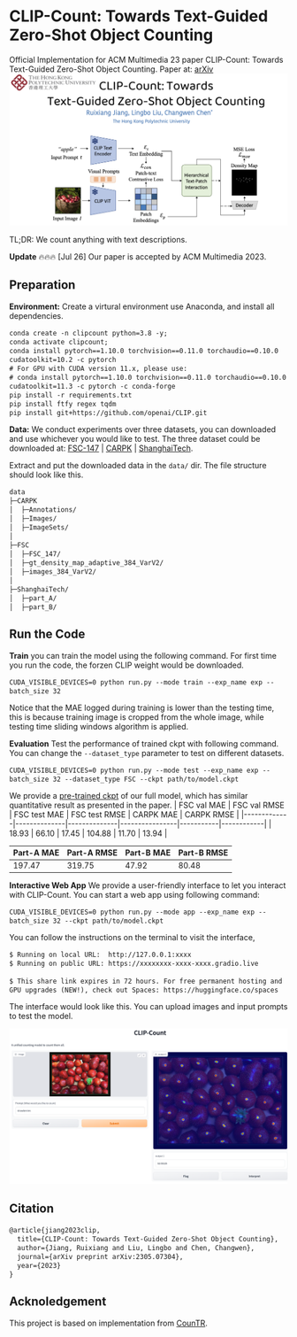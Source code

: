 # CLIP-Count: Towards Text-Guided Zero-Shot Object Counting

Official Implementation for ACM Multimedia 23 paper CLIP-Count: Towards Text-Guided Zero-Shot Object Counting. Paper at: [arXiv](https://arxiv.org/abs/2305.07304)
![teaser](asset/teaser_CLIP_Count.png)

TL;DR: We count anything with text descriptions.

**Update**
🔥🔥🔥 [Jul 26] Our paper is accepted by ACM Multimedia 2023.
## Preparation

**Environment:** Create a virtural environment use Anaconda, and install all dependencies.
```
conda create -n clipcount python=3.8 -y;
conda activate clipcount;
conda install pytorch==1.10.0 torchvision==0.11.0 torchaudio==0.10.0 cudatoolkit=10.2 -c pytorch
# For GPU with CUDA version 11.x, please use:
# conda install pytorch==1.10.0 torchvision==0.11.0 torchaudio==0.10.0 cudatoolkit=11.3 -c pytorch -c conda-forge
pip install -r requirements.txt
pip install ftfy regex tqdm
pip install git+https://github.com/openai/CLIP.git
```
**Data:** We conduct experiments over three datasets, you can downloaded and use whichever you would like to test.
The three dataset could be downloaded at: [FSC-147](https://github.com/cvlab-stonybrook/LearningToCountEverything) | [CARPK](https://lafi.github.io/LPN/) | [ShanghaiTech](https://www.kaggle.com/datasets/tthien/shanghaitech).

Extract and put the downloaded data in the `data/` dir. The file structure should look like this.
```
data
├─CARPK
│  ├─Annotations/
│  ├─Images/
│  ├─ImageSets/
│
├─FSC
│  ├─FSC_147/
│  ├─gt_density_map_adaptive_384_VarV2/
│  ├─images_384_VarV2/
│  
├─ShanghaiTech/
│  ├─part_A/
│  ├─part_B/
```

## Run the Code
**Train** you can train the model using the following command. For first time you run the code, the forzen CLIP weight would be downloaded. 
```
CUDA_VISIBLE_DEVICES=0 python run.py --mode train --exp_name exp --batch_size 32
```
Notice that the MAE logged during training is lower than the testing time, this is because training image is cropped from the whole image, while testing time sliding windows algorithm is applied.

**Evaluation** Test the performance of trained ckpt with following command. You can change the `--dataset_type` parameter to test on different datasets.
```
CUDA_VISIBLE_DEVICES=0 python run.py --mode test --exp_name exp --batch_size 32 --dataset_type FSC --ckpt path/to/model.ckpt
```

We provide a [pre-trained ckpt](https://drive.google.com/file/d/17Dj0tjd29lPGOGYEF5IrE8aPClXUjTrR/view?usp=drive_link) of our full model, which has similar quantitative result as presented in the paper. 
| FSC val MAE | FSC val RMSE | FSC test MAE |  FSC test RMSE | CARPK MAE | CARPK RMSE |
|-------------|--------------|--------------|----------------|-----------|------------|
| 18.93       | 66.10        | 17.45        | 104.88         | 11.70     | 13.94      |

| Part-A MAE | Part-A RMSE | Part-B MAE | Part-B RMSE |
|------------|-------------|------------|-------------|
| 197.47     | 319.75      | 47.92      | 80.48       |

**Interactive Web App** We provide a user-friendly interface to let you interact with CLIP-Count. You can start a web app using following command:

```
CUDA_VISIBLE_DEVICES=0 python run.py --mode app --exp_name exp --batch_size 32 --ckpt path/to/model.ckpt
```

You can follow the instructions on the terminal to visit the interface,
```
$ Running on local URL:  http://127.0.0.1:xxxx
$ Running on public URL: https://xxxxxxxx-xxxx-xxxx.gradio.live

$ This share link expires in 72 hours. For free permanent hosting and GPU upgrades (NEW!), check out Spaces: https://huggingface.co/spaces
```
The interface would look like this. You can upload images and input prompts to test the model.

![app](asset/web_app.png)


## Citation
```
@article{jiang2023clip,
  title={CLIP-Count: Towards Text-Guided Zero-Shot Object Counting},
  author={Jiang, Ruixiang and Liu, Lingbo and Chen, Changwen},
  journal={arXiv preprint arXiv:2305.07304},
  year={2023}
}

```

## Acknoledgement

This project is based on implementation from [CounTR](https://github.com/Verg-Avesta/CounTR).
